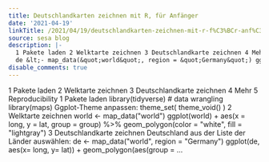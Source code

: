 ```yaml
---
title: Deutschlandkarten zeichnen mit R, für Anfänger
date: '2021-04-19'
linkTitle: /2021/04/19/deutschlandkarten-zeichnen-mit-r-f%C3%BCr-anf%C3%A4nger/
source: sesa blog
description: |-
  1 Pakete laden 2 Welktarte zeichnen 3 Deutschlandkarte zeichnen 4 Mehr 5 Reproducibility 1 Pakete laden library(tidyverse) # data wrangling library(maps) Ggplot-Theme anpassen: theme_set( theme_void() ) 2 Welktarte zeichnen world &lt;- map_data(&quot;world&quot;) ggplot(world) + aes(x = long, y = lat, group = group) %&gt;% geom_polygon(color = &quot;white&quot;, fill = &quot;lightgray&quot;) 3 Deutschlandkarte zeichnen Deutschland aus der Liste der Länder auswählen:
  de &lt;- map_data(&quot;world&quot;, region = &quot;Germany&quot;) ggplot(de, aes(x= long, y= lat)) + geom_polygon(aes(group = ...
disable_comments: true
---
```

1 Pakete laden 2 Welktarte zeichnen 3 Deutschlandkarte zeichnen 4 Mehr 5 Reproducibility 1 Pakete laden library(tidyverse) # data wrangling library(maps) Ggplot-Theme anpassen: theme_set( theme_void() ) 2 Welktarte zeichnen world &lt;- map_data(&quot;world&quot;) ggplot(world) + aes(x = long, y = lat, group = group) %&gt;% geom_polygon(color = &quot;white&quot;, fill = &quot;lightgray&quot;) 3 Deutschlandkarte zeichnen Deutschland aus der Liste der Länder auswählen:
de &lt;- map_data(&quot;world&quot;, region = &quot;Germany&quot;) ggplot(de, aes(x= long, y= lat)) + geom_polygon(aes(group = ...